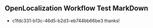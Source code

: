 ## OpenLocalization Workflow Test MarkDown
* c1fdc331-b13c-46d5-b2d3-eb744bb66be3 thanks!

<!--HONumber=Jul16_HO2-->


